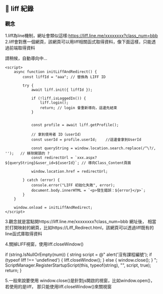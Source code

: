 ## 📄 liff 紀錄

### 觀念
1.liff為line機制，網址會類似這樣:https://liff.line.me/xxxxxxxx?class_num=bbb
2.liff會對應一個網頁，該網頁可以用liff相關函式取得資料，像下面這樣，只能透過前端取得資料

<!DOCTYPE html>
<html lang="en">
<head>
    <meta charset="UTF-8">
    <title>LIFF Redirect with Token</title>
    <script src="https://static.line-scdn.net/liff/edge/2.1/sdk.js"></script>
</head>
<body>
    <p>請稍候，自動導向中...</p>

    <script>
        async function initLiffAndRedirect() {
            const liffId = "aaa"; // 替換為 LIFF ID

            try {
                await liff.init({ liffId });

                if (!liff.isLoggedIn()) {
                    liff.login();
                    return; // login 會重新導向，這邊先結束
                }

        
                const profile = await liff.getProfile();

                // 拿到使用者 ID（userId）
                const userId = profile.userId;    //這邊會拿到UserId

                const queryString = window.location.search.replace(/^\?/, '');   // 移除開頭的 ?
                const redirectUrl = `xxx.aspx?${queryString}&user_id=${userId}`; // 導向Class_Content頁面

                window.location.href = redirectUrl;

            } catch (error) {
                console.error("LIFF 初始化失敗", error);
                document.body.innerHTML = `<p>發生錯誤：${error}</p>`;
            }
        }

        window.onload = initLiffAndRedirect;
    </script>
</body>
</html>

3.觀念就是當點開https://liff.line.me/xxxxxxxx?class_num=bbb 網址後，
相當於打開映射的網頁，比如https://Liff_Redirect.html，該網頁可以透過liff既有的line函式庫取得資料


4.關掉LIFF視窗，使用liff.closeWindow()

   if (string.IsNullOrEmpty(num))
        {
            string script = @"
        alert('沒有課程編號');
        if (typeof liff !== 'undefined') {
            liff.closeWindow();
        } else {
            window.close();
        }
    ";
            ScriptManager.RegisterStartupScript(this, typeof(string), "", script, true);
            return;
        }



5.一般來說要使用 window.close()是針對js開啟的視窗，比如window.open()，若使用的是liff，
那只能使用liff.closeWindow()來關視窗






